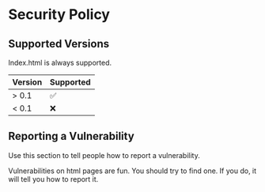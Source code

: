 # Security Policy

## Supported Versions

Index.html is always supported.

| Version | Supported          |
|---------|--------------------|
| > 0.1   | :white_check_mark: |
| < 0.1   | :x:                |

## Reporting a Vulnerability

Use this section to tell people how to report a vulnerability.

Vulnerabilities on html pages are fun. You should try to find one. If you do, it will tell you how to report it.
